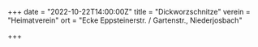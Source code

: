 +++
date = "2022-10-22T14:00:00Z"
title = "Dickworzschnitze"
verein = "Heimatverein"
ort = "Ecke Eppsteinerstr. / Gartenstr., Niederjosbach"

+++
